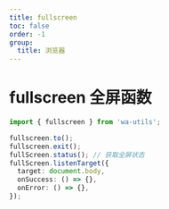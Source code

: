 ```yaml
---
title: fullscreen
toc: false
order: -1
group:
  title: 浏览器
---
```


# fullscreen 全屏函数

```typescript
import { fullscreen } from 'wa-utils';

fullscreen.to();
fullscreen.exit();
fullScreen.status(); // 获取全屏状态
fullScreen.listenTarget({
  target: document.body,
  onSuccess: () => {},
  onError: () => {},
});
```

<code src="./demo/index.tsx"></code>
